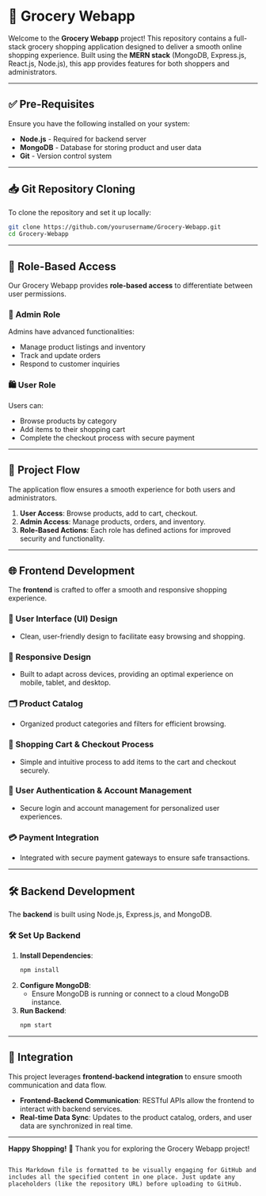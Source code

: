 
# 🛒 Grocery Webapp

Welcome to the **Grocery Webapp** project! This repository contains a full-stack grocery shopping application designed to deliver a smooth online shopping experience. Built using the **MERN stack** (MongoDB, Express.js, React.js, Node.js), this app provides features for both shoppers and administrators.

---

## ✅ Pre-Requisites
Ensure you have the following installed on your system:

- **Node.js** - Required for backend server
- **MongoDB** - Database for storing product and user data
- **Git** - Version control system

---

## 📥 Git Repository Cloning
To clone the repository and set it up locally:

```bash
git clone https://github.com/yourusername/Grocery-Webapp.git
cd Grocery-Webapp
```

---

## 🔑 Role-Based Access
Our Grocery Webapp provides **role-based access** to differentiate between user permissions.

### 👤 Admin Role
Admins have advanced functionalities:
- Manage product listings and inventory
- Track and update orders
- Respond to customer inquiries

### 🛍️ User Role
Users can:
- Browse products by category
- Add items to their shopping cart
- Complete the checkout process with secure payment

---

## 🔄 Project Flow
The application flow ensures a smooth experience for both users and administrators.

1. **User Access**: Browse products, add to cart, checkout.
2. **Admin Access**: Manage products, orders, and inventory.
3. **Role-Based Actions**: Each role has defined actions for improved security and functionality.

---

## 🌐 Frontend Development
The **frontend** is crafted to offer a smooth and responsive shopping experience.

### 🎨 User Interface (UI) Design
- Clean, user-friendly design to facilitate easy browsing and shopping.

### 📱 Responsive Design
- Built to adapt across devices, providing an optimal experience on mobile, tablet, and desktop.

### 🗂️ Product Catalog
- Organized product categories and filters for efficient browsing.

### 🛒 Shopping Cart & Checkout Process
- Simple and intuitive process to add items to the cart and checkout securely.

### 🔐 User Authentication & Account Management
- Secure login and account management for personalized user experiences.

### 💳 Payment Integration
- Integrated with secure payment gateways to ensure safe transactions.

---

## 🛠️ Backend Development
The **backend** is built using Node.js, Express.js, and MongoDB.

### 🛠️ Set Up Backend
1. **Install Dependencies**:
   ```bash
   npm install
   ```
2. **Configure MongoDB**:
   - Ensure MongoDB is running or connect to a cloud MongoDB instance.
3. **Run Backend**:
   ```bash
   npm start
   ```

---

## 🔗 Integration
This project leverages **frontend-backend integration** to ensure smooth communication and data flow.

- **Frontend-Backend Communication**: RESTful APIs allow the frontend to interact with backend services.
- **Real-time Data Sync**: Updates to the product catalog, orders, and user data are synchronized in real time.

---

**Happy Shopping!** 🛒 Thank you for exploring the Grocery Webapp project!
```

This Markdown file is formatted to be visually engaging for GitHub and includes all the specified content in one place. Just update any placeholders (like the repository URL) before uploading to GitHub.

